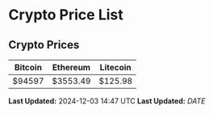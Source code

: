 # Crypto Price List

## Crypto Prices
| Bitcoin | Ethereum | Litecoin |
| ------- | -------- | -------- |
| $94597 | $3553.49 | $125.98 |
**Last Updated:** 2024-12-03 14:47 UTC
**Last Updated:** $DATE$
